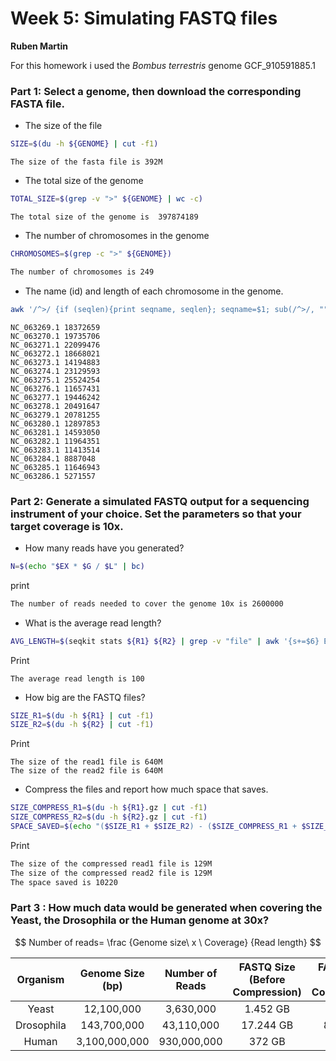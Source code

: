 # Week 5: Simulating FASTQ files

**Ruben Martin** 

For this homework i used the *Bombus terrestris* genome GCF_910591885.1

### Part 1: Select a genome, then download the corresponding FASTA file.

* The size of the file
```bash
SIZE=$(du -h ${GENOME} | cut -f1)
```
```
The size of the fasta file is 392M
```
* The total size of the genome

```bash
TOTAL_SIZE=$(grep -v ">" ${GENOME} | wc -c)
```
```
The total size of the genome is  397874189
```

* The number of chromosomes in the genome

```bash
CHROMOSOMES=$(grep -c ">" ${GENOME})
```

```bash
The number of chromosomes is 249
```

* The name (id) and length of each chromosome in the genome.

```bash
awk '/^>/ {if (seqlen){print seqname, seqlen}; seqname=$1; sub(/^>/, "", seqname); seqlen=0; next} {seqlen += length($0)} END {print seqname, seqlen}' $GENOME
```

```
NC_063269.1 18372659
NC_063270.1 19735706
NC_063271.1 22099476
NC_063272.1 18668021
NC_063273.1 14194883
NC_063274.1 23129593
NC_063275.1 25524254
NC_063276.1 11657431
NC_063277.1 19446242
NC_063278.1 20491647
NC_063279.1 20781255
NC_063280.1 12897853
NC_063281.1 14593050
NC_063282.1 11964351
NC_063283.1 11413514
NC_063284.1 8887048
NC_063285.1 11646943
NC_063286.1 5271557
```

### Part 2: Generate a simulated FASTQ output for a sequencing instrument of your choice.  Set the parameters so that your target coverage is 10x.

* How many reads have you generated?

```bash
N=$(echo "$EX * $G / $L" | bc)
```

print 
``` bash
The number of reads needed to cover the genome 10x is 2600000
```

* What is the average read length?

```bash
AVG_LENGTH=$(seqkit stats ${R1} ${R2} | grep -v "file" | awk '{s+=$6} END {print s/NR}')
```
Print
```
The average read length is 100
```

* How big are the FASTQ files?

```bash
SIZE_R1=$(du -h ${R1} | cut -f1)
SIZE_R2=$(du -h ${R2} | cut -f1)
```

Print
```
The size of the read1 file is 640M
The size of the read2 file is 640M
```

* Compress the files and report how much space that saves.

``` bash
SIZE_COMPRESS_R1=$(du -h ${R1}.gz | cut -f1)
SIZE_COMPRESS_R2=$(du -h ${R2}.gz | cut -f1)
SPACE_SAVED=$(echo "($SIZE_R1 + $SIZE_R2) - ($SIZE_COMPRESS_R1 + $SIZE_COMPRESS_R2)" | bc)
```
Print
```bash
The size of the compressed read1 file is 129M
The size of the compressed read2 file is 129M
The space saved is 10220
```



### Part 3 : How much data would be generated when covering the Yeast,  the Drosophila or the Human genome at 30x?


$$
Number of reads= \frac {Genome size\ x \ Coverage} {Read length}
$$


| Organism      | Genome Size (bp)      | Number of Reads   | FASTQ Size (Before Compression) | FASTQ Size (After Compression)  |
|:-------------:|:--------------------:|:-----------------:|:-------------------------------:|:-------------------------------:|
| Yeast         | 12,100,000           | 3,630,000         | 1.452 GB                        | 726 MB                          |
| Drosophila    | 143,700,000          | 43,110,000        | 17.244 GB                       | 8.622 GB                        |
| Human         | 3,100,000,000        | 930,000,000       | 372 GB                          | 186 GB                          |







